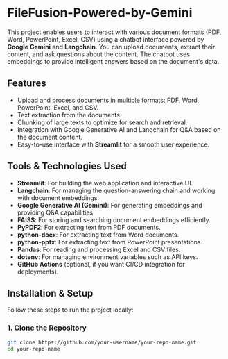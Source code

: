 # FileFusion-Powered-by-Gemini

This project enables users to interact with various document formats (PDF, Word, PowerPoint, Excel, CSV) using a chatbot interface powered by **Google Gemini** and **Langchain**. You can upload documents, extract their content, and ask questions about the content. The chatbot uses embeddings to provide intelligent answers based on the document's data.

## Features
- Upload and process documents in multiple formats: PDF, Word, PowerPoint, Excel, and CSV.
- Text extraction from the documents.
- Chunking of large texts to optimize for search and retrieval.
- Integration with Google Generative AI and Langchain for Q&A based on the document content.
- Easy-to-use interface with **Streamlit** for a smooth user experience.

## Tools & Technologies Used
- **Streamlit**: For building the web application and interactive UI.
- **Langchain**: For managing the question-answering chain and working with document embeddings.
- **Google Generative AI (Gemini)**: For generating embeddings and providing Q&A capabilities.
- **FAISS**: For storing and searching document embeddings efficiently.
- **PyPDF2**: For extracting text from PDF documents.
- **python-docx**: For extracting text from Word documents.
- **python-pptx**: For extracting text from PowerPoint presentations.
- **Pandas**: For reading and processing Excel and CSV files.
- **dotenv**: For managing environment variables such as API keys.
- **GitHub Actions** (optional, if you want CI/CD integration for deployments).

## Installation & Setup

Follow these steps to run the project locally:

### 1. Clone the Repository

```bash
git clone https://github.com/your-username/your-repo-name.git
cd your-repo-name
